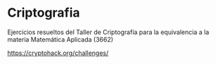 # Criptografia
Ejercicios resueltos del Taller de Criptografía para la equivalencia a la materia Matemática Aplicada (3662)

https://cryptohack.org/challenges/
